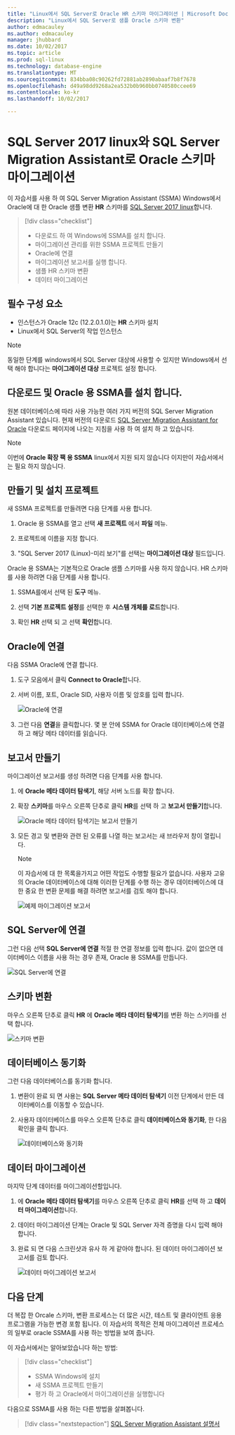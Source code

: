 ```yaml
---
title: "Linux에서 SQL Server로 Oracle HR 스키마 마이그레이션 | Microsoft Docs"
description: "Linux에서 SQL Server로 샘플 Oracle 스키마 변환"
author: edmacauley
ms.author: edmacauley
manager: jhubbard
ms.date: 10/02/2017
ms.topic: article
ms.prod: sql-linux
ms.technology: database-engine
ms.translationtype: MT
ms.sourcegitcommit: 834bba08c90262fd72881ab2890abaaf7b8f7678
ms.openlocfilehash: d49a98dd9268a2ea532b0b960bb0740580ccee69
ms.contentlocale: ko-kr
ms.lasthandoff: 10/02/2017

---
```

# <a name="migrate-an-oracle-schema-to-sql-server-2017-on-linux-with-the-sql-server-migration-assistant"></a>SQL Server 2017 linux와 SQL Server Migration Assistant로 Oracle 스키마 마이그레이션

이 자습서를 사용 하 여 SQL Server Migration Assistant (SSMA) Windows에서 Oracle에 대 한 Oracle 샘플 변환 **HR** 스키마를 [SQL Server 2017 linux](../../linux/sql-server-linux-overview.md)합니다.

> [!div class="checklist"]
> * 다운로드 하 여 Windows에 SSMA를 설치 합니다.
> * 마이그레이션 관리를 위한 SSMA 프로젝트 만들기
> * Oracle에 연결
> * 마이그레이션 보고서를 실행 합니다.
> * 샘플 HR 스키마 변환
> * 데이터 마이그레이션

## <a name="prerequisites"></a>필수 구성 요소

- 인스턴스가 Oracle 12c (12.2.0.1.0)는 **HR** 스키마 설치
- Linux에서 SQL Server의 작업 인스턴스

> [!NOTE]
> 동일한 단계를 windows에서 SQL Server 대상에 사용할 수 있지만 Windows에서 선택 해야 합니다는 **마이그레이션 대상** 프로젝트 설정 합니다.

## <a name="download-and-install-ssma-for-oracle"></a>다운로드 및 Oracle 용 SSMA를 설치 합니다.

원본 데이터베이스에 따라 사용 가능한 여러 가지 버전의 SQL Server Migration Assistant 있습니다.  현재 버전의 다운로드 [SQL Server Migration Assistant for Oracle](http://aka.ms/ssmafororacle) 다운로드 페이지에 나오는 지침을 사용 하 여 설치 하 고 있습니다.

> [!NOTE]
> 이번에 **Oracle 확장 팩 용 SSMA** linux에서 지원 되지 않습니다 이지만이 자습서에서는 필요 하지 않습니다.

## <a name="create-and-set-up-project"></a>만들기 및 설치 프로젝트

새 SSMA 프로젝트를 만들려면 다음 단계를 사용 합니다.

1. Oracle 용 SSMA를 열고 선택 **새 프로젝트** 에서 **파일** 메뉴.

1. 프로젝트에 이름을 지정 합니다.

1. "SQL Server 2017 (Linux)-미리 보기"를 선택는 **마이그레이션 대상** 필드입니다.

Oracle 용 SSMA는 기본적으로 Oracle 샘플 스키마를 사용 하지 않습니다. HR 스키마를 사용 하려면 다음 단계를 사용 합니다.

1. SSMA를에서 선택 된 **도구** 메뉴.

1. 선택 **기본 프로젝트 설정**를 선택한 후 **시스템 개체를 로드**합니다.

1. 확인 **HR** 선택 되 고 선택 **확인**합니다.

## <a name="connect-to-oracle"></a>Oracle에 연결

다음 SSMA Oracle에 연결 합니다.

1. 도구 모음에서 클릭 **Connect to Oracle**합니다.

1. 서버 이름, 포트, Oracle SID, 사용자 이름 및 암호를 입력 합니다.

   ![Oracle에 연결](./media/sql-server-linux-convert-from-oracle/ConnectToOracle.png)

1. 그런 다음 **연결**을 클릭합니다. 몇 분 안에 SSMA for Oracle 데이터베이스에 연결 하 고 해당 메타 데이터를 읽습니다.

## <a name="create-a-report"></a>보고서 만들기

마이그레이션 보고서를 생성 하려면 다음 단계를 사용 합니다.

1. 에 **Oracle 메타 데이터 탐색기**, 해당 서버 노드를 확장 합니다.

1. 확장 **스키마**를 마우스 오른쪽 단추로 클릭 **HR**를 선택 하 고 **보고서 만들기**합니다.

   ![Oracle 메타 데이터 탐색기는 보고서 만들기](./media/sql-server-linux-convert-from-oracle/CreateReport.png)

1. 모든 경고 및 변환와 관련 된 오류를 나열 하는 보고서는 새 브라우저 창이 열립니다.

   > [!NOTE]
   > 이 자습서에 대 한 목록을가지고 어떤 작업도 수행할 필요가 없습니다. 사용자 고유의 Oracle 데이터베이스에 대해 이러한 단계를 수행 하는 경우 데이터베이스에 대 한 중요 한 변환 문제를 해결 하려면 보고서를 검토 해야 합니다.

   ![예제 마이그레이션 보고서](./media/sql-server-linux-convert-from-oracle/SSMAReport.png)

## <a name="connect-to-sql-server"></a>SQL Server에 연결

그런 다음 선택 **SQL Server에 연결** 적절 한 연결 정보를 입력 합니다.  값이 없으면 데이터베이스 이름을 사용 하는 경우 존재, Oracle 용 SSMA를 만듭니다.

![SQL Server에 연결](./media/sql-server-linux-convert-from-oracle/ConnectToSQLServer.png)

## <a name="convert-schema"></a>스키마 변환

마우스 오른쪽 단추로 클릭 **HR** 에 **Oracle 메타 데이터 탐색기**를 변환 하는 스키마를 선택 합니다.

![스키마 변환](./media/sql-server-linux-convert-from-oracle/ConvertSchema.png)

## <a name="synchronize-database"></a>데이터베이스 동기화

그런 다음 데이터베이스를 동기화 합니다.

1. 변환이 완료 되 면 사용는 **SQL Server 메타 데이터 탐색기** 이전 단계에서 만든 데이터베이스를 이동할 수 있습니다.

1. 사용자 데이터베이스를 마우스 오른쪽 단추로 클릭 **데이터베이스와 동기화**, 한 다음 확인을 클릭 합니다.

   ![데이터베이스와 동기화](./media/sql-server-linux-convert-from-oracle/SynchronizeWithDatabase.png)

## <a name="migrate-data"></a>데이터 마이그레이션

마지막 단계 데이터를 마이그레이션할입니다.

1. 에 **Oracle 메타 데이터 탐색기**를 마우스 오른쪽 단추로 클릭 **HR**를 선택 하 고 **데이터 마이그레이션**합니다.

1. 데이터 마이그레이션 단계는 Oracle 및 SQL Server 자격 증명을 다시 입력 해야 합니다.

1. 완료 되 면 다음 스크린샷과 유사 하 게 같아야 합니다. 된 데이터 마이그레이션 보고서를 검토 합니다.

   ![데이터 마이그레이션 보고서](./media/sql-server-linux-convert-from-oracle/DataMigrationReport.png)

## <a name="next-steps"></a>다음 단계

더 복잡 한 Orcale 스키마, 변환 프로세스는 더 많은 시간, 테스트 및 클라이언트 응용 프로그램을 가능한 변경 포함 됩니다. 이 자습서의 목적은 전체 마이그레이션 프로세스의 일부로 oracle SSMA를 사용 하는 방법을 보여 줍니다.

이 자습서에서는 알아보았습니다 하는 방법:
> [!div class="checklist"]
> * SSMA Windows에 설치
> * 새 SSMA 프로젝트 만들기
> * 평가 하 고 Oracle에서 마이그레이션을 실행합니다

다음으로 SSMA를 사용 하는 다른 방법을 살펴봅니다.

> [!div class="nextstepaction"]
>[SQL Server Migration Assistant 설명서](../sql-server-migration-assistant.md)

